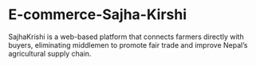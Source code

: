 # E-commerce-Sajha-Kirshi
SajhaKrishi is a web-based platform that connects farmers directly with buyers, eliminating middlemen to promote fair trade and improve Nepal’s agricultural supply chain.

